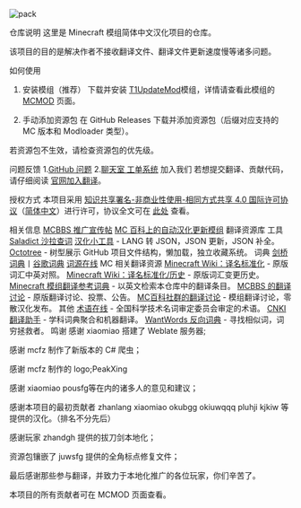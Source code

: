 ![pack](https://user-images.githubusercontent.com/112475198/211705512-467fba73-fd9b-4a67-8d60-1adf4ebc0acd.png)

仓库说明
这里是 Minecraft 模组简体中文汉化项目的仓库。

该项目的目的是解决作者不接收翻译文件、翻译文件更新速度慢等诸多问题。

如何使用
1. 安装模组（推荐）
下载并安装 [T1UpdateMod](https://github.com/mcfz/T1UpdateMod)模组，详情请查看此模组的 [MCMOD](https://mcmod.cn/class/xxx.html) 页面。

2. 手动添加资源包
在 GitHub Releases 下载并添加资源包（后缀对应支持的 MC 版本和 Modloader 类型）。

若资源包不生效，请检查资源包的优先级。

问题反馈
1.[GitHub 问题](https://github.com/mcfz/Minecraft-Mod-Language-Package/issues)
2.[聊天室 工单系统](https://www.n02.top/invite/group/63ba8c4ea035d1359ae1122c)
加入我们
若想提交翻译、贡献代码，请仔细阅读 [官网加入翻译](https://t-1.top/joinus.html)。

授权方式
本项目采用 [知识共享署名-非商业性使用-相同方式共享 4.0 国际许可协议](https://creativecommons.org/licenses/by-nc-sa/4.0/)（[简体中文](https://creativecommons.org/licenses/by-nc-sa/4.0/deed.zh)）进行许可，协议全文可在 [此处](https://github.com/mcfz/Minecraft-Mod-Language-Package/blob/main/LICENSE) 查看。

相关信息
[MCBBS 推广宣传帖](暂无)
[MC 百科上的自动汉化更新模组](https://mcmod.cn/class/xxx.html)
翻译资源库
工具
[Saladict 沙拉查词](https://saladict.crimx.com/)
[汉化小工具](https://tt.nullpointer.icu) - LANG 转 JSON，JSON 更新，JSON 补全。
[Octotree](https://www.octotree.io/) - 树型展示 GitHub 项目文件结构，懒加载，独立收藏系统。
词典
[剑桥词典](https://dictionary.cambridge.org/zhs/%E8%AF%8D%E5%85%B8/%E8%8B%B1%E8%AF%AD-%E6%B1%89%E8%AF%AD-%E7%AE%80%E4%BD%93/)丨[谷歌词典](https://chrome.google.com/webstore/detail/google-dictionary-by-goog/mgijmajocgfcbeboacabfgobmjgjcoja?hl=zh-CN)
[词源在线](https://www.etymonline.com/cn)
MC 相关翻译资源
[Minecraft Wiki：译名标准化](https://minecraft.fandom.com/zh/wiki/Minecraft_Wiki:%E8%AF%91%E5%90%8D%E6%A0%87%E5%87%86%E5%8C%96) - 原版词汇中英对照。
[Minecraft Wiki：译名标准化/历史](https://minecraft.fandom.com/zh/wiki/Minecraft_Wiki:%E8%AF%91%E5%90%8D%E6%A0%87%E5%87%86%E5%8C%96/%E5%8E%86%E5%8F%B2) - 原版词汇变更历史。
[Minecraft 模组翻译参考词典](https://dict.mcmod.cn/) - 以英文检索本仓库中的翻译条目。
[MCBBS 的翻译讨论](https://www.mcbbs.net/forum.php?mod=forumdisplay&fid=1015&page=1&filter=typeid&typeid=2250) - 原版翻译讨论、投票、公告。
[MC百科社群的翻译讨论](https://bbs.mcmod.cn/forum.php?mod=forumdisplay&fid=31&filter=typeid&typeid=116) - 模组翻译讨论，零散汉化发布。
其他
[术语在线](https://www.termonline.cn/index) - 全国科学技术名词审定委员会审定的术语。
[CNKI 翻译助手](https://dict.cnki.net/index) - 学科词典聚合和机器翻译。
[WantWords 反向词典](https://wantwords.net/) - 寻找相似词，词穷拯救者。
鸣谢
感谢 xiaomiao 搭建了 Weblate 服务器;

感谢 mcfz 制作了新版本的 C# 爬虫；

感谢 mcfz 制作的 logo;PeakXing

感谢 xiaomiao pousfg等在内的诸多人的意见和建议；

感谢本项目的最初贡献者 zhanlang xiaomiao okubgg okiuwqqq pluhji kjkiw 等 提供的汉化。（排名不分先后）

感谢玩家 zhandgh 提供的拔刀剑本地化；

资源包镶嵌了 juwsfg 提供的全角标点修复文件；

最后感谢那些参与翻译，并致力于本地化推广的各位玩家，你们辛苦了。

本项目的所有贡献者可在 MCMOD 页面查看。

